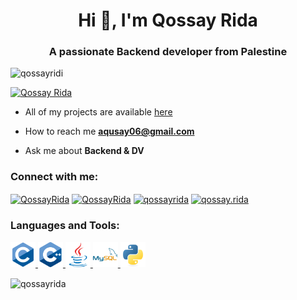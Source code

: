 <h1 align="center">Hi 👋, I'm Qossay Rida</h1>
<h3 align="center">A passionate Backend developer from Palestine</h3>

<p align="left"> <img src="https://komarev.com/ghpvc/?username=qossayridi&label=Profile%20views&color=0e75b6&style=flat" alt="qossayridi" /> </p>

<p align="left"> <a href="https://twitter.com/qossayrida" target="blank"><img src="https://img.shields.io/twitter/follow/qossayrida?logo=twitter&style=for-the-badge" alt="Qossay Rida" /></a> </p>

- All of my projects are available [here](https://github.com/qossayridi)
  
- How to reach me **aqusay06@gmail.com**

- Ask me about **Backend & DV**


<h3 align="left">Connect with me:</h3>
<p align="left">
<a href="https://www.facebook.com/qossay.rida?mibextid=2JQ9oc" target="blank"><img align="center" src="https://raw.githubusercontent.com/rahuldkjain/github-profile-readme-generator/master/src/images/icons/Social/facebook.svg" alt="QossayRida" height="30" width="40" /></a>
<a href="https://twitter.com/qossayrida" target="blank"><img align="center" src="https://raw.githubusercontent.com/rahuldkjain/github-profile-readme-generator/master/src/images/icons/Social/twitter.svg" alt="QossayRida" height="30" width="40" /></a>
<a href="https://www.linkedin.com/in/qossay-rida-3aa3b81a1?utm_source=share&utm_campaign=share_via&utm_content=profile&utm_medium=android_app " target="blank"><img align="center" src="https://raw.githubusercontent.com/rahuldkjain/github-profile-readme-generator/master/src/images/icons/Social/linked-in-alt.svg" alt="qossayrida" height="30" width="40" /></a>
<a href="https://instagram.com/qossay.rida" target="blank"><img align="center" src="https://raw.githubusercontent.com/rahuldkjain/github-profile-readme-generator/master/src/images/icons/Social/instagram.svg" alt="qossay.rida" height="30" width="40" /></a>
</p>

<h3 align="left">Languages and Tools:</h3>
<p align="left"> <a href="https://www.cprogramming.com/" target="_blank" rel="noreferrer"> <img src="https://raw.githubusercontent.com/devicons/devicon/master/icons/c/c-original.svg" alt="c" width="40" height="40"/> </a> <a href="https://www.w3schools.com/cpp/" target="_blank" rel="noreferrer"> <img src="https://raw.githubusercontent.com/devicons/devicon/master/icons/cplusplus/cplusplus-original.svg" alt="cplusplus" width="40" height="40"/> </a> <a href="https://www.java.com" target="_blank" rel="noreferrer"> <img src="https://raw.githubusercontent.com/devicons/devicon/master/icons/java/java-original.svg" alt="java" width="40" height="40"/> </a> <a href="https://www.mysql.com/" target="_blank" rel="noreferrer"> <img src="https://raw.githubusercontent.com/devicons/devicon/master/icons/mysql/mysql-original-wordmark.svg" alt="mysql" width="40" height="40"/> </a> <a href="https://www.python.org" target="_blank" rel="noreferrer"> <img src="https://raw.githubusercontent.com/devicons/devicon/master/icons/python/python-original.svg" alt="python" width="40" height="40"/> </a> </p>

<p><img align="center" src="https://github-readme-stats.vercel.app/api/top-langs?username=qossayrida&show_icons=true&locale=en&layout=compact" alt="qossayrida" /></p>
